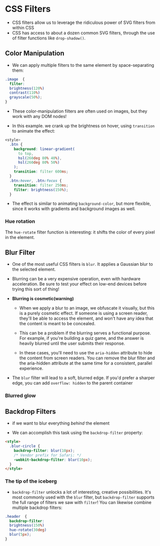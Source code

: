 # CSS Filters

- CSS filters allow us to leverage the ridiculous power of SVG filters from within CSS
- CSS has access to about a dozen common SVG filters, through the use of filter functions like `drop-shadow()`.

##  Color Manipulation
- We can apply multiple filters to the same element by space-separating them:
```css
.image  {
  filter:
  brightness(120%)
  contrast(110%)
  grayscale(50%);
}
```
- These color-manipulation filters are often used on images, but they work with any DOM nodes!

- In this example. we crank up the brightness on hover, using `transition` to animate the effect:

```css
<style>
  .btn {
    background: linear-gradient(
      to top,
      hsl(260deg 80% 40%),
      hsl(260deg 80% 50%)
    );
    transition: filter 600ms;
  }
  .btn:hover, .btn:focus {
    transition: filter 250ms;
    filter: brightness(150%);
  }
```

- The effect is similar to animating `background-color`, but more flexible, since it works with gradients and background images as well.

### Hue rotation

The  `hue-rotate`  filter function is interesting: it shifts the color of every pixel in the element.

## Blur Filter

- One of the most useful CSS filters is  `blur`. It applies a Gaussian blur to the selected element.

- Blurring can be a very expensive operation, even with hardware acceleration. Be sure to test your effect on low-end devices before trying this sort of thing!

- **Blurring is cosmetic(warning)**

	- When we apply a blur to an image, we obfuscate it visually, but this is a purely cosmetic effect. If someone is using a screen reader, they'll be able to access the element, and won't have any idea that the content is meant to be concealed.

	- This can be a problem if the blurring serves a functional purpose. For example, if you're building a quiz game, and the answer is heavily blurred until the user submits their response.

	- In these cases, you'll need to use the  `aria-hidden`  attribute to hide the content from screen readers. You can remove the blur filter and the aria-hidden attribute at the same time for a consistent, parallel experience.


- The `blur` filter will lead to a soft, blurred edge. If you'd prefer a sharper edge, you can add `overflow: hidden` to the parent container

### Blurred glow


## Backdrop Filters

- if we want to blur everything _behind_ the element

- We can accomplish this task using the  `backdrop-filter`  property:

```html
<style>
  .blur-circle {
    backdrop-filter: blur(10px);
    /* Vendor prefix for Safari: */
    -webkit-backdrop-filter: blur(10px);
  }
</style>

```
### The tip of the iceberg

- `backdrop-filter`  unlocks a lot of interesting, creative possibilities. It's most commonly used with the  `blur`  filter, but  `backdrop-filter`  supports the full range of filters we saw with  `filter`! You can likewise combine multiple backdrop filters:

```css
.header  {
  backdrop-filter:
  brightness(150%)
  hue-rotate(30deg)
  blur(5px);
}
```